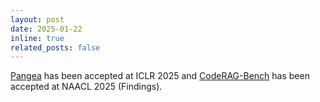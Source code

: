 ```yaml
---
layout: post
date: 2025-01-22
inline: true
related_posts: false
---
```


[Pangea](https://arxiv.org/abs/2410.16153) has been accepted at ICLR 2025 and [CodeRAG-Bench](https://arxiv.org/abs/2406.14497) has been accepted at NAACL 2025 (Findings). 

